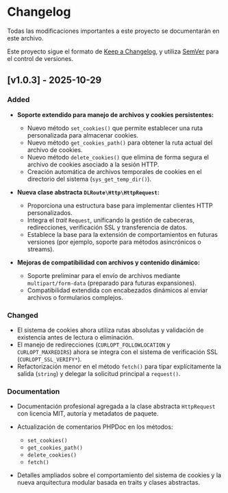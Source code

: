 # Changelog

Todas las modificaciones importantes a este proyecto se documentarán en este archivo.

Este proyecto sigue el formato de [Keep a Changelog](https://keepachangelog.com/es-ES/1.0.0/), y utiliza [SemVer](https://semver.org/lang/es/) para el control de versiones.

## [v1.0.3] - 2025-10-29

### Added

* **Soporte extendido para manejo de archivos y cookies persistentes:**

  * Nuevo método `set_cookies()` que permite establecer una ruta personalizada para almacenar cookies.
  * Nuevo método `get_cookies_path()` para obtener la ruta actual del archivo de cookies.
  * Nuevo método `delete_cookies()` que elimina de forma segura el archivo de cookies asociado a la sesión HTTP.
  * Creación automática de archivos temporales de cookies en el directorio del sistema (`sys_get_temp_dir()`).

* **Nueva clase abstracta `DLRoute\Http\HttpRequest`:**

  * Proporciona una estructura base para implementar clientes HTTP personalizados.
  * Integra el *trait* `Request`, unificando la gestión de cabeceras, redirecciones, verificación SSL y transferencia de datos.
  * Establece la base para la extensión de comportamientos en futuras versiones (por ejemplo, soporte para métodos asincrónicos o streams).

* **Mejoras de compatibilidad con archivos y contenido dinámico:**

  * Soporte preliminar para el envío de archivos mediante `multipart/form-data` (preparado para futuras expansiones).
  * Compatibilidad extendida con encabezados dinámicos al enviar archivos o formularios complejos.

### Changed

* El sistema de cookies ahora utiliza rutas absolutas y validación de existencia antes de lectura o eliminación.
* El manejo de redirecciones (`CURLOPT_FOLLOWLOCATION` y `CURLOPT_MAXREDIRS`) ahora se integra con el sistema de verificación SSL (`CURLOPT_SSL_VERIFY*`).
* Refactorización menor en el método `fetch()` para tipar explícitamente la salida (`string`) y delegar la solicitud principal a `request()`.

### Documentation

* Documentación profesional agregada a la clase abstracta `HttpRequest` con licencia MIT, autoría y metadatos de paquete.
  
* Actualización de comentarios PHPDoc en los métodos:

  * `set_cookies()`
  * `get_cookies_path()`
  * `delete_cookies()`
  * `fetch()`
  
* Detalles ampliados sobre el comportamiento del sistema de cookies y la nueva arquitectura modular basada en traits y clases abstractas.
